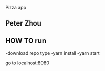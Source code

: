 Pizza app

Peter Zhou
------------

HOW TO run
---------------

-download repo
type
-yarn install
-yarn start

go to localhost:8080
